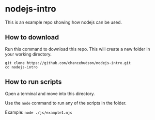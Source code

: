 # nodejs-intro

This is an example repo showing how nodejs can be used.

## How to download

Run this command to download this repo. This will create a new folder in your working directory.

```
git clone https://github.com/chancehudson/nodejs-intro.git
cd nodejs-intro
```

## How to run scripts

Open a terminal and move into this directory.

Use the `node` command to run any of the scripts in the folder.

Example: `node ./js/example1.mjs`
